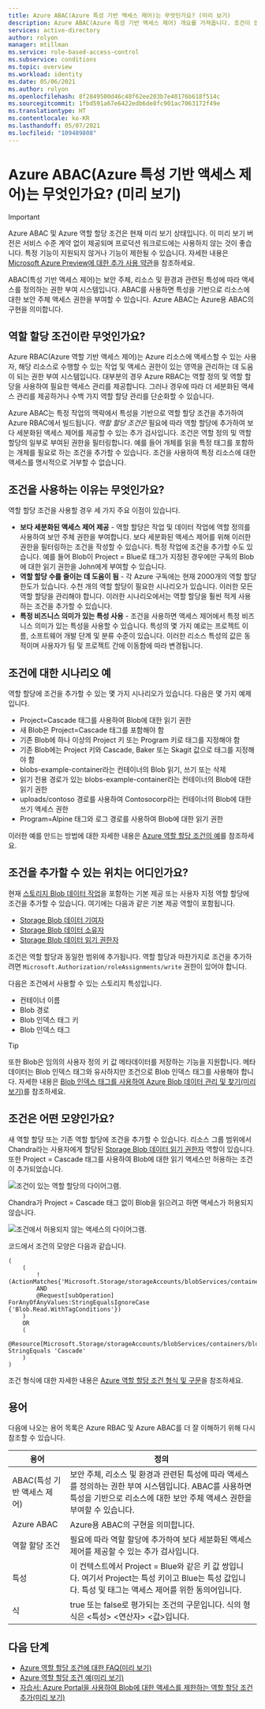 ```yaml
---
title: Azure ABAC(Azure 특성 기반 액세스 제어)는 무엇인가요? (미리 보기)
description: Azure ABAC(Azure 특성 기반 액세스 제어) 개요를 가져옵니다. 조건이 있는 역할 할당을 사용하여 Azure 리소스에 대한 액세스를 제어합니다.
services: active-directory
author: rolyon
manager: mtillman
ms.service: role-based-access-control
ms.subservice: conditions
ms.topic: overview
ms.workload: identity
ms.date: 05/06/2021
ms.author: rolyon
ms.openlocfilehash: 8f2849500d46c48f62ee203b7e40176b618f514c
ms.sourcegitcommit: 1fbd591a67e6422edb6de8fc901ac7063172f49e
ms.translationtype: HT
ms.contentlocale: ko-KR
ms.lasthandoff: 05/07/2021
ms.locfileid: "109489808"
---
```

# <a name="what-is-azure-attribute-based-access-control-azure-abac-preview"></a>Azure ABAC(Azure 특성 기반 액세스 제어)는 무엇인가요? (미리 보기)

> [!IMPORTANT]
> Azure ABAC 및 Azure 역할 할당 조건은 현재 미리 보기 상태입니다.
> 이 미리 보기 버전은 서비스 수준 계약 없이 제공되며 프로덕션 워크로드에는 사용하지 않는 것이 좋습니다. 특정 기능이 지원되지 않거나 기능이 제한될 수 있습니다.
> 자세한 내용은 [Microsoft Azure Preview에 대한 추가 사용 약관](https://azure.microsoft.com/support/legal/preview-supplemental-terms/)을 참조하세요.

ABAC(특성 기반 액세스 제어)는 보안 주체, 리소스 및 환경과 관련된 특성에 따라 액세스를 정의하는 권한 부여 시스템입니다. ABAC를 사용하면 특성을 기반으로 리소스에 대한 보안 주체 액세스 권한을 부여할 수 있습니다. Azure ABAC는 Azure용 ABAC의 구현을 의미합니다.

## <a name="what-are-role-assignment-conditions"></a>역할 할당 조건이란 무엇인가요?

Azure RBAC(Azure 역할 기반 액세스 제어)는 Azure 리소스에 액세스할 수 있는 사용자, 해당 리소스로 수행할 수 있는 작업 및 액세스 권한이 있는 영역을 관리하는 데 도움이 되는 권한 부여 시스템입니다. 대부분의 경우 Azure RBAC는 역할 정의 및 역할 할당을 사용하여 필요한 액세스 관리를 제공합니다. 그러나 경우에 따라 더 세분화된 액세스 관리를 제공하거나 수백 가지 역할 할당 관리를 단순화할 수 있습니다.

Azure ABAC는 특정 작업의 맥락에서 특성을 기반으로 역할 할당 조건을 추가하여 Azure RBAC에서 빌드됩니다. *역할 할당 조건은* 필요에 따라 역할 할당에 추가하여 보다 세분화된 액세스 제어를 제공할 수 있는 추가 검사입니다. 조건은 역할 정의 및 역할 할당의 일부로 부여된 권한을 필터링합니다. 예를 들어 개체를 읽을 특정 태그를 포함하는 개체를 필요로 하는 조건을 추가할 수 있습니다. 조건을 사용하여 특정 리소스에 대한 액세스를 명시적으로 거부할 수 없습니다.

## <a name="why-use-conditions"></a>조건을 사용하는 이유는 무엇인가요?

역할 할당 조건을 사용할 경우 세 가지 주요 이점이 있습니다.

- **보다 세분화된 액세스 제어 제공** - 역할 할당은 작업 및 데이터 작업에 역할 정의를 사용하여 보안 주체 권한을 부여합니다. 보다 세분화된 액세스 제어를 위해 이러한 권한을 필터링하는 조건을 작성할 수 있습니다. 특정 작업에 조건을 추가할 수도 있습니다. 예를 들어 Blob이 Project = Blue로 태그가 지정된 경우에만 구독의 Blob에 대한 읽기 권한을 John에게 부여할 수 있습니다. 
- **역할 할당 수를 줄이는 데 도움이 됨** - 각 Azure 구독에는 현재 2000개의 역할 할당 한도가 있습니다. 수천 개의 역할 할당이 필요한 시나리오가 있습니다. 이러한 모든 역할 할당을 관리해야 합니다. 이러한 시나리오에서는 역할 할당을 훨씬 적게 사용하는 조건을 추가할 수 있습니다. 
- **특정 비즈니스 의미가 있는 특성 사용** - 조건을 사용하면 액세스 제어에서 특정 비즈니스 의미가 있는 특성을 사용할 수 있습니다. 특성의 몇 가지 예로는 프로젝트 이름, 소프트웨어 개발 단계 및 분류 수준이 있습니다. 이러한 리소스 특성의 값은 동적이며 사용자가 팀 및 프로젝트 간에 이동함에 따라 변경됩니다.

## <a name="example-scenarios-for-conditions"></a>조건에 대한 시나리오 예

역할 할당에 조건을 추가할 수 있는 몇 가지 시나리오가 있습니다. 다음은 몇 가지 예제입니다.

- Project=Cascade 태그를 사용하여 Blob에 대한 읽기 권한
- 새 Blob은 Project=Cascade 태그를 포함해야 함
- 기존 Blob에 하나 이상의 Project 키 또는 Program 키로 태그를 지정해야 함
- 기존 Blob에는 Project 키와 Cascade, Baker 또는 Skagit 값으로 태그를 지정해야 함
- blobs-example-container라는 컨테이너의 Blob 읽기, 쓰기 또는 삭제
- 읽기 전용 경로가 있는 blobs-example-container라는 컨테이너의 Blob에 대한 읽기 권한
- uploads/contoso 경로를 사용하여 Contosocorp라는 컨테이너의 Blob에 대한 쓰기 액세스 권한
- Program=Alpine 태그와 로그 경로를 사용하여 Blob에 대한 읽기 권한

이러한 예를 만드는 방법에 대한 자세한 내용은 [Azure 역할 할당 조건의 예](../storage/common/storage-auth-abac-examples.md)를 참조하세요.

## <a name="where-can-conditions-be-added"></a>조건을 추가할 수 있는 위치는 어디인가요?

현재 [스토리지 Blob 데이터 작업](conditions-format.md#actions)을 포함하는 기본 제공 또는 사용자 지정 역할 할당에 조건을 추가할 수 있습니다. 여기에는 다음과 같은 기본 제공 역할이 포함됩니다.

- [Storage Blob 데이터 기여자](built-in-roles.md#storage-blob-data-contributor)
- [Storage Blob 데이터 소유자](built-in-roles.md#storage-blob-data-owner)
- [Storage Blob 데이터 읽기 권한자](built-in-roles.md#storage-blob-data-reader)

조건은 역할 할당과 동일한 범위에 추가됩니다. 역할 할당과 마찬가지로 조건을 추가하려면 `Microsoft.Authorization/roleAssignments/write` 권한이 있어야 합니다.

다음은 조건에서 사용할 수 있는 스토리지 특성입니다.

- 컨테이너 이름
- Blob 경로
- Blob 인덱스 태그 키
- Blob 인덱스 태그

> [!TIP]
> 또한 Blob은 임의의 사용자 정의 키 값 메타데이터를 저장하는 기능을 지원합니다. 메타데이터는 Blob 인덱스 태그와 유사하지만 조건으로 Blob 인덱스 태그를 사용해야 합니다. 자세한 내용은 [Blob 인덱스 태그를 사용하여 Azure Blob 데이터 관리 및 찾기(미리 보기)](../storage/blobs/storage-manage-find-blobs.md)를 참조하세요.

## <a name="what-does-a-condition-look-like"></a>조건은 어떤 모양인가요?

새 역할 할당 또는 기존 역할 할당에 조건을 추가할 수 있습니다. 리소스 그룹 범위에서 Chandra라는 사용자에게 할당된 [Storage Blob 데이터 읽기 권한자](built-in-roles.md#storage-blob-data-reader) 역할이 있습니다. 또한 Project = Cascade 태그를 사용하여 Blob에 대한 읽기 액세스만 허용하는 조건이 추가되었습니다.

![조건이 있는 역할 할당의 다이어그램.](./media/conditions-overview/condition-role-assignment-rg.png)

Chandra가 Project = Cascade 태그 없이 Blob을 읽으려고 하면 액세스가 허용되지 않습니다.

![조건에서 허용되지 않는 액세스의 다이어그램.](./media/conditions-overview/condition-access-multiple.png)

코드에서 조건의 모양은 다음과 같습니다.

```
(
    (
        !(ActionMatches{'Microsoft.Storage/storageAccounts/blobServices/containers/blobs/read'}
        AND
        @Request[subOperation] ForAnyOfAnyValues:StringEqualsIgnoreCase {'Blob.Read.WithTagConditions'})
    )
    OR
    (
        @Resource[Microsoft.Storage/storageAccounts/blobServices/containers/blobs/tags:Project<$key_case_sensitive$>] StringEquals 'Cascade'
    )
)
```

조건 형식에 대한 자세한 내용은 [Azure 역할 할당 조건 형식 및 구문](conditions-format.md)을 참조하세요.

## <a name="terminology"></a>용어

다음에 나오는 용어 목록은 Azure RBAC 및 Azure ABAC를 더 잘 이해하기 위해 다시 참조할 수 있습니다.

| 용어 | 정의 |
| --- | --- |
| ABAC(특성 기반 액세스 제어) | 보안 주체, 리소스 및 환경과 관련된 특성에 따라 액세스를 정의하는 권한 부여 시스템입니다. ABAC를 사용하면 특성을 기반으로 리소스에 대한 보안 주체 액세스 권한을 부여할 수 있습니다. |
| Azure ABAC | Azure용 ABAC의 구현을 의미합니다. |
| 역할 할당 조건 | 필요에 따라 역할 할당에 추가하여 보다 세분화된 액세스 제어를 제공할 수 있는 추가 검사입니다. |
| 특성 | 이 컨텍스트에서 Project = Blue와 같은 키 값 쌍입니다. 여기서 Project는 특성 키이고 Blue는 특성 값입니다. 특성 및 태그는 액세스 제어를 위한 동의어입니다. |
| 식 | true 또는 false로 평가되는 조건의 구문입니다. 식의 형식은 &lt;특성&gt; &lt;연산자&gt; &lt;값&gt;입니다. |

## <a name="next-steps"></a>다음 단계

- [Azure 역할 할당 조건에 대한 FAQ(미리 보기)](conditions-faq.md)
- [Azure 역할 할당 조건 예(미리 보기)](../storage/common/storage-auth-abac-examples.md)
- [자습서: Azure Portal을 사용하여 Blob에 대한 액세스를 제한하는 역할 할당 조건 추가(미리 보기)](../storage/common/storage-auth-abac-portal.md)
